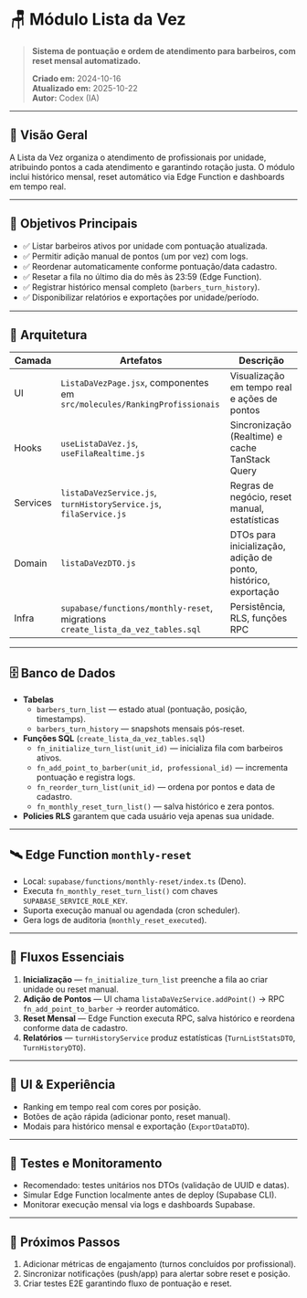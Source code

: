 # 🪑 Módulo Lista da Vez

> **Sistema de pontuação e ordem de atendimento para barbeiros, com reset mensal automatizado.**
>
> **Criado em:** 2024-10-16  
> **Atualizado em:** 2025-10-22  
> **Autor:** Codex (IA)

---

## 🎯 Visão Geral

A Lista da Vez organiza o atendimento de profissionais por unidade, atribuindo pontos a cada atendimento e garantindo rotação justa. O módulo inclui histórico mensal, reset automático via Edge Function e dashboards em tempo real.

---

## 🔑 Objetivos Principais

- ✅ Listar barbeiros ativos por unidade com pontuação atualizada.
- ✅ Permitir adição manual de pontos (um por vez) com logs.
- ✅ Reordenar automaticamente conforme pontuação/data cadastro.
- ✅ Resetar a fila no último dia do mês às 23:59 (Edge Function).
- ✅ Registrar histórico mensal completo (`barbers_turn_history`).
- ✅ Disponibilizar relatórios e exportações por unidade/período.

---

## 🧱 Arquitetura

| Camada | Artefatos | Descrição |
|--------|-----------|-----------|
| UI | `ListaDaVezPage.jsx`, componentes em `src/molecules/RankingProfissionais` | Visualização em tempo real e ações de pontos |
| Hooks | `useListaDaVez.js`, `useFilaRealtime.js` | Sincronização (Realtime) e cache TanStack Query |
| Services | `listaDaVezService.js`, `turnHistoryService.js`, `filaService.js` | Regras de negócio, reset manual, estatísticas |
| Domain | `listaDaVezDTO.js` | DTOs para inicialização, adição de ponto, histórico, exportação |
| Infra | `supabase/functions/monthly-reset`, migrations `create_lista_da_vez_tables.sql` | Persistência, RLS, funções RPC |

---

## 🗄️ Banco de Dados

- **Tabelas**
  - `barbers_turn_list` — estado atual (pontuação, posição, timestamps).  
  - `barbers_turn_history` — snapshots mensais pós-reset.  
- **Funções SQL** (`create_lista_da_vez_tables.sql`)
  - `fn_initialize_turn_list(unit_id)` — inicializa fila com barbeiros ativos.  
  - `fn_add_point_to_barber(unit_id, professional_id)` — incrementa pontuação e registra logs.  
  - `fn_reorder_turn_list(unit_id)` — ordena por pontos e data de cadastro.  
  - `fn_monthly_reset_turn_list()` — salva histórico e zera pontos.
- **Policies RLS** garantem que cada usuário veja apenas sua unidade.

---

## 🛰️ Edge Function `monthly-reset`

- Local: `supabase/functions/monthly-reset/index.ts` (Deno).  
- Executa `fn_monthly_reset_turn_list()` com chaves `SUPABASE_SERVICE_ROLE_KEY`.  
- Suporta execução manual ou agendada (cron scheduler).  
- Gera logs de auditoria (`monthly_reset_executed`).

---

## 🔄 Fluxos Essenciais

1. **Inicialização** — `fn_initialize_turn_list` preenche a fila ao criar unidade ou reset manual.
2. **Adição de Pontos** — UI chama `listaDaVezService.addPoint()` → RPC `fn_add_point_to_barber` → reorder automático.
3. **Reset Mensal** — Edge Function executa RPC, salva histórico e reordena conforme data de cadastro.
4. **Relatórios** — `turnHistoryService` produz estatísticas (`TurnListStatsDTO`, `TurnHistoryDTO`).

---

## 🎨 UI & Experiência

- Ranking em tempo real com cores por posição.  
- Botões de ação rápida (adicionar ponto, reset manual).  
- Modais para histórico mensal e exportação (`ExportDataDTO`).

---

## 🧪 Testes e Monitoramento

- Recomendado: testes unitários nos DTOs (validação de UUID e datas).  
- Simular Edge Function localmente antes de deploy (Supabase CLI).  
- Monitorar execução mensal via logs e dashboards Supabase.

---

## 📌 Próximos Passos

1. Adicionar métricas de engajamento (turnos concluídos por profissional).  
2. Sincronizar notificações (push/app) para alertar sobre reset e posição.  
3. Criar testes E2E garantindo fluxo de pontuação e reset.

